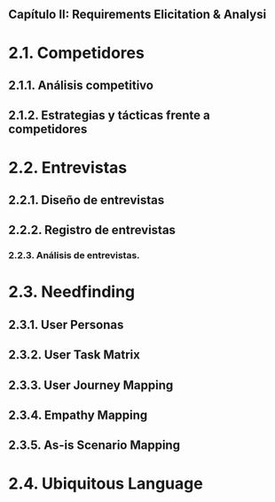 ## Capítulo II: Requirements Elicitation & Analysi

# 2.1. Competidores

## 2.1.1. Análisis competitivo

## 2.1.2. Estrategias y tácticas frente a competidores

# 2.2. Entrevistas

## 2.2.1. Diseño de entrevistas

## 2.2.2. Registro de entrevistas

### 2.2.3. Análisis de entrevistas.

# 2.3. Needfinding

## 2.3.1. User Personas

## 2.3.2. User Task Matrix

## 2.3.3. User Journey Mapping

## 2.3.4. Empathy Mapping

## 2.3.5. As-is Scenario Mapping

# 2.4. Ubiquitous Language